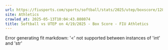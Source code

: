 ```yaml
---
url: https://fiusports.com/sports/softball/stats/2025/utep/boxscore/12825
site: Athletics
crawled_at: 2025-05-13T10:04:43.808074
title: Softball vs UTEP on 4/19/2025 - Box Score - FIU Athletics
---
```


Error generating fit markdown: '<' not supported between instances of 'int' and 'str'